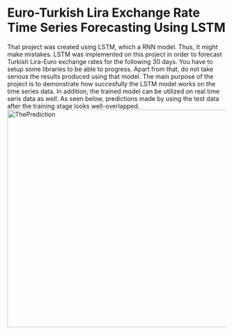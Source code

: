 # Euro-Turkish Lira Exchange Rate Time Series Forecasting Using LSTM 
That project was created using LSTM, which a RNN model. Thus, It might make mistakes.
LSTM was implemented on this project in order to forecast Turkish Lira-Euro exchange rates for the following 30 days. You have to setup some libraries to be able to progress. Apart from that, do not take serious the results produced using that model. 
The main purpose of the project is to demonstrate how succesfully the LSTM model works on the time series data. In addition, the trained model can be utilized on real time seris data as well. As seen below, predictions made by using the test data after the training stage looks well-overlapped. 
<img width="1000" height="500" alt="ThePrediction" src="https://github.com/user-attachments/assets/08d9440b-ba7a-4283-b8ce-001f2c21e6a4" />
